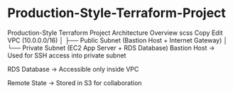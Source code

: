 # Production-Style-Terraform-Project
Production-Style Terraform Project
Architecture Overview
scss
Copy
Edit
VPC (10.0.0.0/16)
│
├── Public Subnet (Bastion Host + Internet Gateway)
│
└── Private Subnet (EC2 App Server + RDS Database)
Bastion Host → Used for SSH access into private subnet

RDS Database → Accessible only inside VPC

Remote State → Stored in S3 for collaboration

